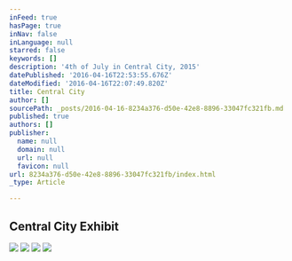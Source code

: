 ```yaml
---
inFeed: true
hasPage: true
inNav: false
inLanguage: null
starred: false
keywords: []
description: '4th of July in Central City, 2015'
datePublished: '2016-04-16T22:53:55.676Z'
dateModified: '2016-04-16T22:07:49.820Z'
title: Central City
author: []
sourcePath: _posts/2016-04-16-8234a376-d50e-42e8-8896-33047fc321fb.md
published: true
authors: []
publisher:
  name: null
  domain: null
  url: null
  favicon: null
url: 8234a376-d50e-42e8-8896-33047fc321fb/index.html
_type: Article

---
```

## Central City Exhibit
![](https://the-grid-user-content.s3-us-west-2.amazonaws.com/97b596ab-f8ad-497a-b9bd-c6cb8c83c5ba.jpg)
![](https://the-grid-user-content.s3-us-west-2.amazonaws.com/69e29c17-6dd2-49c2-b8b8-f67d5f267bf8.jpg)
![](https://the-grid-user-content.s3-us-west-2.amazonaws.com/619b022c-1b29-4598-bec7-62ce9dbacd67.jpg)
![](https://the-grid-user-content.s3-us-west-2.amazonaws.com/f641ea32-a1cb-43c5-a8b1-e16ecd5cc4e8.jpg)